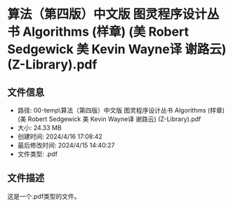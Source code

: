 ﻿# 算法（第四版）中文版 图灵程序设计丛书 Algorithms (样章) (美 Robert Sedgewick 美 Kevin Wayne译 谢路云) (Z-Library).pdf

## 文件信息
- 路径: 00-temp\算法（第四版）中文版 图灵程序设计丛书 Algorithms (样章) (美 Robert Sedgewick 美 Kevin Wayne译 谢路云) (Z-Library).pdf
- 大小: 24.33 MB
- 创建时间: 2024/4/16 17:08:42
- 最后修改时间: 2024/4/15 14:40:27
- 文件类型: .pdf

## 文件描述
这是一个.pdf类型的文件。

